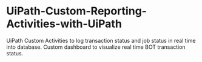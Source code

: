 # UiPath-Custom-Reporting-Activities-with-UiPath
UiPath Custom Activities to log transaction status and job status in real time into database. Custom dashboard to visualize real time BOT transaction status. 
